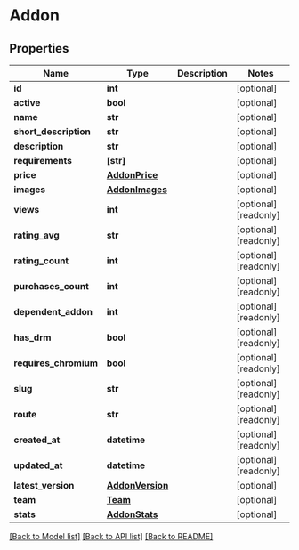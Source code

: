 # Addon


## Properties
Name | Type | Description | Notes
------------ | ------------- | ------------- | -------------
**id** | **int** |  | [optional] 
**active** | **bool** |  | [optional] 
**name** | **str** |  | [optional] 
**short_description** | **str** |  | [optional] 
**description** | **str** |  | [optional] 
**requirements** | **[str]** |  | [optional] 
**price** | [**AddonPrice**](AddonPrice.md) |  | [optional] 
**images** | [**AddonImages**](AddonImages.md) |  | [optional] 
**views** | **int** |  | [optional] [readonly] 
**rating_avg** | **str** |  | [optional] [readonly] 
**rating_count** | **int** |  | [optional] [readonly] 
**purchases_count** | **int** |  | [optional] [readonly] 
**dependent_addon** | **int** |  | [optional] [readonly] 
**has_drm** | **bool** |  | [optional] [readonly] 
**requires_chromium** | **bool** |  | [optional] [readonly] 
**slug** | **str** |  | [optional] [readonly] 
**route** | **str** |  | [optional] [readonly] 
**created_at** | **datetime** |  | [optional] [readonly] 
**updated_at** | **datetime** |  | [optional] [readonly] 
**latest_version** | [**AddonVersion**](AddonVersion.md) |  | [optional] 
**team** | [**Team**](Team.md) |  | [optional] 
**stats** | [**AddonStats**](AddonStats.md) |  | [optional] 

[[Back to Model list]](../README.md#documentation-for-models) [[Back to API list]](../README.md#documentation-for-api-endpoints) [[Back to README]](../README.md)


